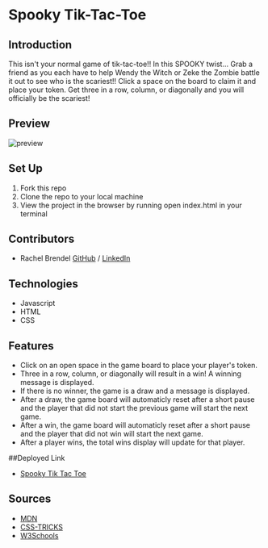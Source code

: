 # Spooky Tik-Tac-Toe

## Introduction
  This isn't your normal game of tik-tac-toe!! In this SPOOKY twist... Grab a friend as you each have to help Wendy the Witch or Zeke the Zombie battle it out to see who is the scariest!! Click a space on the board to claim it and place your token. Get three in a row, column, or diagonally and you will     officially be the scariest!

## Preview
![preview](https://media.giphy.com/media/v1.Y2lkPTc5MGI3NjExZDEwZjNmMWQ2MzMwYTEyM2U2MWFlNDRmNWQ1NDQ3ZTdhZThiNWVmNSZjdD1n/I8MnqL7cMLvBFb5voe/giphy.gif)
  
## Set Up
  1. Fork this repo  
  2. Clone the repo to your local machine
  3. View the project in the browser by running open index.html in your terminal

## Contributors
  - Rachel Brendel [GitHub](https://github.com/brendel-r) / [LinkedIn](https://www.linkedin.com/in/rachel-brendel-bb9673197/)

## Technologies
  - Javascript
  - HTML
  - CSS

## Features
  - Click on an open space in the game board to place your player's token.
  - Three in a row, column, or diagonally will result in a win! A winning message is displayed.
  - If there is no winner, the game is a draw and a message is displayed.
  - After a draw, the game board will automaticly reset after a short pause and the player that did not start the previous game will start the next game.
  - After a win, the game board will automaticly reset after a short pause and the player that did not win will start the next game.
  - After a player wins, the total wins display will update for that player.

##Deployed Link
  - [Spooky Tik Tac Toe](https://brendel-r.github.io/tik-tac-toe/)


## Sources
  - [MDN](http://developer.mozilla.org/en-US/)
  - [CSS-TRICKS](https://css-tricks.com/)
  - [W3Schools](https://www.w3schools.com/)
